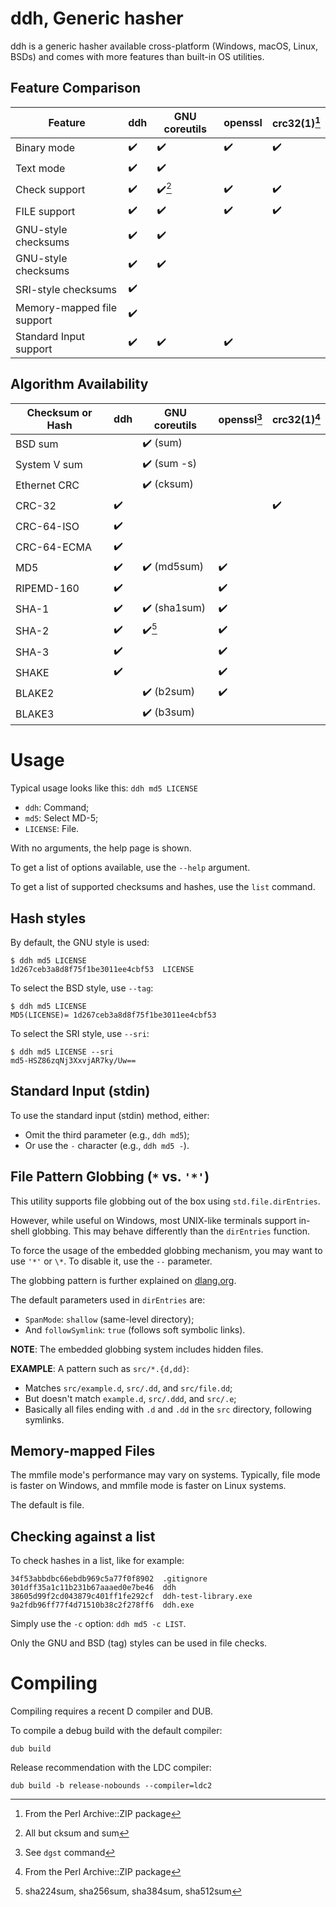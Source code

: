 # ddh, Generic hasher

ddh is a generic hasher available cross-platform (Windows, macOS, Linux, BSDs)
and comes with more features than built-in OS utilities.

## Feature Comparison

| Feature | ddh | GNU coreutils | openssl | crc32(1)[^1] |
|---|---|---|---|---|
| Binary mode | ✔️ | ✔️ | ✔️ | ✔️ |
| Text mode | ✔️ | ✔️ | | |
| Check support | ✔️ | ✔️[^2] | ✔️ | ✔️ |
| FILE support | ✔️ | ✔️ | ✔️ | ✔️ |
| GNU-style checksums | ✔️ | ✔️ | | |
| GNU-style checksums | ✔️ | ✔️ | | |
| SRI-style checksums | ✔️ | | | |
| Memory-mapped file support | ✔️ | | | |
| Standard Input support | ✔️ | ✔️ | ✔️ | |

## Algorithm Availability

| Checksum or Hash | ddh | GNU coreutils | openssl[^3] | crc32(1)[^1] |
|---|---|---|---|---|
| BSD sum | | ✔️ (sum) | | |
| System V sum | | ✔️ (sum -s) | | |
| Ethernet CRC | | ✔️ (cksum) | | |
| CRC-32 | ✔️ | | | ✔️ |
| CRC-64-ISO | ✔️ | | |
| CRC-64-ECMA | ✔️ | | |
| MD5 | ✔️ | ✔️ (md5sum) | ✔️ | |
| RIPEMD-160 | ✔️ | | ✔️ | |
| SHA-1 | ✔️ | ✔️ (sha1sum) | ✔️ | |
| SHA-2 | ✔️ | ✔️[^4] | ✔️ | |
| SHA-3 | ✔️ | | ✔️ | |
| SHAKE | ✔️ | | ✔️ | |
| BLAKE2 | | ✔️ (b2sum) | ✔️ | |
| BLAKE3 | | ✔️ (b3sum) | | |

# Usage

Typical usage looks like this: `ddh md5 LICENSE`
- `ddh`: Command;
- `md5`: Select MD-5;
- `LICENSE`: File.

With no arguments, the help page is shown.

To get a list of options available, use the `--help` argument.

To get a list of supported checksums and hashes, use the `list` command.

## Hash styles

By default, the GNU style is used:
```
$ ddh md5 LICENSE
1d267ceb3a8d8f75f1be3011ee4cbf53  LICENSE
```

To select the BSD style, use `--tag`:
```
$ ddh md5 LICENSE
MD5(LICENSE)= 1d267ceb3a8d8f75f1be3011ee4cbf53
```

To select the SRI style, use `--sri`:
```
$ ddh md5 LICENSE --sri
md5-HSZ86zqNj3XxvjAR7ky/Uw==
```

## Standard Input (stdin)

To use the standard input (stdin) method, either:
- Omit the third parameter (e.g., `ddh md5`);
- Or use the `-` character (e.g., `ddh md5 -`).

## File Pattern Globbing (`*` vs. `'*'`)

This utility supports file globbing out of the box using `std.file.dirEntries`.

However, while useful on Windows, most UNIX-like terminals support in-shell
globbing. This may behave differently than the `dirEntries` function.

To force the usage of the embedded globbing mechanism, you may want to use
`'*'` or `\*`. To disable it, use the `--` parameter.

The globbing pattern is further explained on
[dlang.org](https://dlang.org/phobos/std_path.html#.globMatch).

The default parameters used in `dirEntries` are:
- `SpanMode`: `shallow` (same-level directory);
- And `followSymlink`: `true` (follows soft symbolic links).

**NOTE**: The embedded globbing system includes hidden files.

**EXAMPLE**: A pattern such as `src/*.{d,dd}`:
- Matches `src/example.d`, `src/.dd`, and `src/file.dd`;
- But doesn't match `example.d`, `src/.ddd`, and `src/.e`;
- Basically all files ending with `.d` and `.dd` in the `src` directory, following symlinks.

## Memory-mapped Files

The mmfile mode's performance may vary on systems. Typically, file
mode is faster on Windows, and mmfile mode is faster on Linux systems.

The default is file.

## Checking against a list

To check hashes in a list, like for example:
```
34f53abbdbc66ebdb969c5a77f0f8902  .gitignore
301dff35a1c11b231b67aaaed0e7be46  ddh
38605d99f2cd043879c401ff1fe292cf  ddh-test-library.exe
9a2fdb96ff77f4d71510b38c2f278ff6  ddh.exe
```

Simply use the `-c` option: `ddh md5 -c LIST`.

Only the GNU and BSD (tag) styles can be used in file checks.

# Compiling

Compiling requires a recent D compiler and DUB.

To compile a debug build with the default compiler:
```
dub build
```

Release recommendation with the LDC compiler:
```
dub build -b release-nobounds --compiler=ldc2
```

[^1]: From the Perl Archive::ZIP package
[^2]: All but cksum and sum
[^3]: See `dgst` command
[^4]: sha224sum, sha256sum, sha384sum, sha512sum